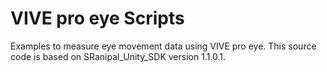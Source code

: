 # VIVE pro eye Scripts
Examples to measure eye movement data using VIVE pro eye.
This source code is based on SRanipal_Unity_SDK version 1.1.0.1.